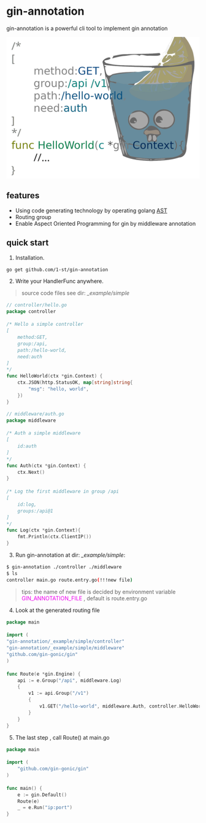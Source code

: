 # gin-annotation 
gin-annotation is a powerful cli tool to implement gin annotation

![image](https://raw.githubusercontent.com/1-st/logos/master/gin-annotation/logo.png)
## features
* Using code generating technology by operating golang [AST](https://en.wikipedia.org/wiki/Abstract_syntax_tree)
* Routing group
* Enable Aspect Oriented Programming for gin by middleware annotation 

## quick start
1. Installation.
```shell
go get github.com/1-st/gin-annotation
```
2. Write your HandlerFunc anywhere.
  
> source code files see dir: *_example/simple*
```go
// controller/hello.go
package controller

/* Hello a simple controller
[
	method:GET,
	group:/api,
	path:/hello-world,
	need:auth
]
*/
func HelloWorld(ctx *gin.Context) {
	ctx.JSON(http.StatusOK, map[string]string{
		"msg": "hello, world",
	})
}
```
```go
// middleware/auth.go
package middleware

/* Auth a simple middleware
[
	id:auth
]
*/
func Auth(ctx *gin.Context) {
	ctx.Next()
}

/* Log the first middleware in group /api
[
	id:log,
	groups:/api@1
]
*/
func Log(ctx *gin.Context){
	fmt.Println(ctx.ClientIP())
}
```
3. Run gin-annotation at dir: *_example/simple*:
```sh
$ gin-annotation ./controller ./middleware
$ ls
controller main.go route.entry.go(!!!new file)
```
> tips: the name of new file is decided by environment variable <font color=#ee00ee>GIN_ANNOTATION_FILE</font> 
, default is route.entry.go 

4. Look at the generated routing file
```go
package main

import (
"gin-annotation/_example/simple/controller"
"gin-annotation/_example/simple/middleware"
"github.com/gin-gonic/gin"
)

func Route(e *gin.Engine) {
	api := e.Group("/api", middleware.Log)
	{
		v1 := api.Group("/v1")
		{
			v1.GET("/hello-world", middleware.Auth, controller.HelloWorld)
		}
	}
}
``` 
5. The last step , call Route() at main.go
```go
package main

import (
	"github.com/gin-gonic/gin"
)

func main() {
	e := gin.Default()
	Route(e)
	_ = e.Run("ip:port")
}
```
